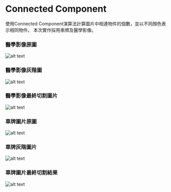 # Connected Component

使用Connected Component演算法計算圖片中相連物件的個數，並以不同顏色表示相同物件。
本次實作採用車牌及醫學影像。


### 醫學影像原圖
![alt text](https://flic.kr/p/2obLW4d "cell_image")

### 醫學影像灰階圖
![alt text](https://flic.kr/p/2obG2xS "cell_grayscale_image")

### 醫學影像最終切割圖片
![alt text](https://flic.kr/p/2obKWUc "cell_final_result")


### 車牌圖片原圖
![alt text](https://flic.kr/p/2obKWWM "license_plate_image")

### 車牌灰階圖片
![alt text](https://flic.kr/p/2obJEzH "license_plate_grayscale_image")

### 車牌圖片最終切割結果
![alt text](https://flic.kr/p/2obG2x1 "license_plate_final_result")

